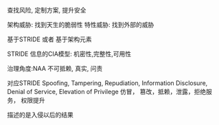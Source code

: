查找风险, 定制方案, 提升安全

架构威胁:  找到天生的脆弱性
特性威胁:  找到外部的威胁

基于STRIDE 或者 基于架构元素

STRIDE 信息的CIA模型:
机密性,完整性,可用性

治理角度:NAA
不可抵赖, 真实, 问责

对应STRIDE
Spoofing, Tampering, Repudiation, Information Disclosure, Denial of Service, Elevation of Privilege
仿冒， 篡改，抵赖，泄露，拒绝服务， 权限提升

描述的是入侵以后的结果